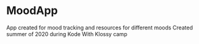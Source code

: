 # MoodApp 
App created for mood tracking and resources for different moods
Created summer of 2020 during Kode With Klossy camp
